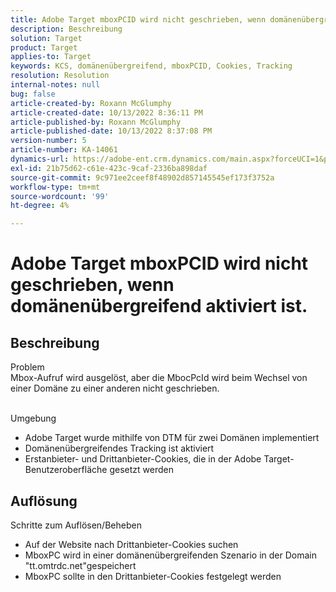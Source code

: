 ```yaml
---
title: Adobe Target mboxPCID wird nicht geschrieben, wenn domänenübergreifend aktiviert ist.
description: Beschreibung
solution: Target
product: Target
applies-to: Target
keywords: KCS, domänenübergreifend, mboxPCID, Cookies, Tracking
resolution: Resolution
internal-notes: null
bug: false
article-created-by: Roxann McGlumphy
article-created-date: 10/13/2022 8:36:11 PM
article-published-by: Roxann McGlumphy
article-published-date: 10/13/2022 8:37:08 PM
version-number: 5
article-number: KA-14061
dynamics-url: https://adobe-ent.crm.dynamics.com/main.aspx?forceUCI=1&pagetype=entityrecord&etn=knowledgearticle&id=3513a2ab-364b-ed11-bba1-000d3a3064b8
exl-id: 21b75d62-c61e-423c-9caf-2336ba898daf
source-git-commit: 9c971ee2ceef8f48902d857145545ef173f3752a
workflow-type: tm+mt
source-wordcount: '99'
ht-degree: 4%

---
```


# Adobe Target mboxPCID wird nicht geschrieben, wenn domänenübergreifend aktiviert ist.

## Beschreibung

Problem<br>
Mbox-Aufruf wird ausgelöst, aber die MbocPcId wird beim Wechsel von einer Domäne zu einer anderen nicht geschrieben.


<br>Umgebung<br>
- Adobe Target wurde mithilfe von DTM für zwei Domänen implementiert
- Domänenübergreifendes Tracking ist aktiviert
- Erstanbieter- und Drittanbieter-Cookies, die in der Adobe Target-Benutzeroberfläche gesetzt werden



## Auflösung

Schritte zum Auflösen/Beheben
- Auf der Website nach Drittanbieter-Cookies suchen
- MboxPC wird in einer domänenübergreifenden Szenario in der Domain &quot;tt.omtrdc.net&quot;gespeichert
- MboxPC sollte in den Drittanbieter-Cookies festgelegt werden

